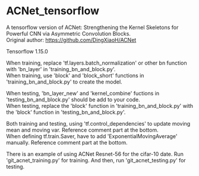 # ACNet_tensorflow
A tensorflow version of ACNet: Strengthening the Kernel Skeletons for Powerful CNN via Asymmetric Convolution Blocks.  
Original author: https://github.com/DingXiaoH/ACNet

Tensorflow 1.15.0
 
When training, replace 'tf.layers.batch_normalization' or other bn function with 'bn_layer' in 'training_bn_and_block.py'.  
When training, use 'block' and 'block_short' functions in 'training_bn_and_block.py' to create the model.  

When testing, 'bn_layer_new' and 'kernel_combine' fuctions in 'testing_bn_and_block.py' should be add to your code.  
When testing, replace the 'block' function in 'training_bn_and_block.py' with the 'block' function in 'testing_bn_and_block.py'.  

Both training and testing, using 'tf.control_dependencies' to update moving mean and moving var. Reference comment part at the bottom.  
When defining tf.train.Saver, have to add 'ExponentialMovingAverage' manually. Reference comment part at the bottom.  

There is an example of using ACNet Resnet-56 for the cifar-10 date. Run 'git_acnet_training.py' for training. And then, run 'git_acnet_testing.py' for testing.